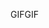 <span data-ttu-id="78ff1-101">GIF</span><span class="sxs-lookup"><span data-stu-id="78ff1-101">GIF</span></span>